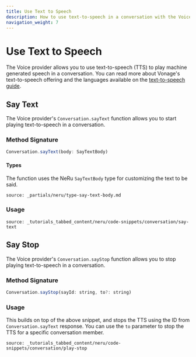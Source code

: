 ```yaml
---
title: Use Text to Speech
description: How to use text-to-speech in a conversation with the Voice provider
navigation_weight: 7
---
```


# Use Text to Speech

The Voice provider allows you to use text-to-speech (TTS) to play machine generated speech in a conversation. You can read more about Vonage's text-to-speech offering and the languages available on the [text-to-speech guide](/voice/voice-api/guides/text-to-speech).

## Say Text

The Voice provider's `Conversation.sayText` function allows you to start playing text-to-speech in a conversation.

### Method Signature
```javascript
Conversation.sayText(body: SayTextBody)
```

#### Types

The function uses the NeRu `SayTextBody` type for customizing the text to be said.

```partial
source: _partials/neru/type-say-text-body.md
```

### Usage

```tabbed_content
source: _tutorials_tabbed_content/neru/code-snippets/conversation/say-text
```

## Say Stop

The Voice provider's `Conversation.sayStop` function allows you to stop playing text-to-speech in a conversation.

### Method Signature
```javascript
Conversation.sayStop(sayId: string, to?: string)
```

### Usage

This builds on top of the above snippet, and stops the TTS using the ID from `Conversation.sayText` response. You can use the `to` parameter to stop the TTS for a specific conversation member.

```tabbed_content
source: _tutorials_tabbed_content/neru/code-snippets/conversation/play-stop
```